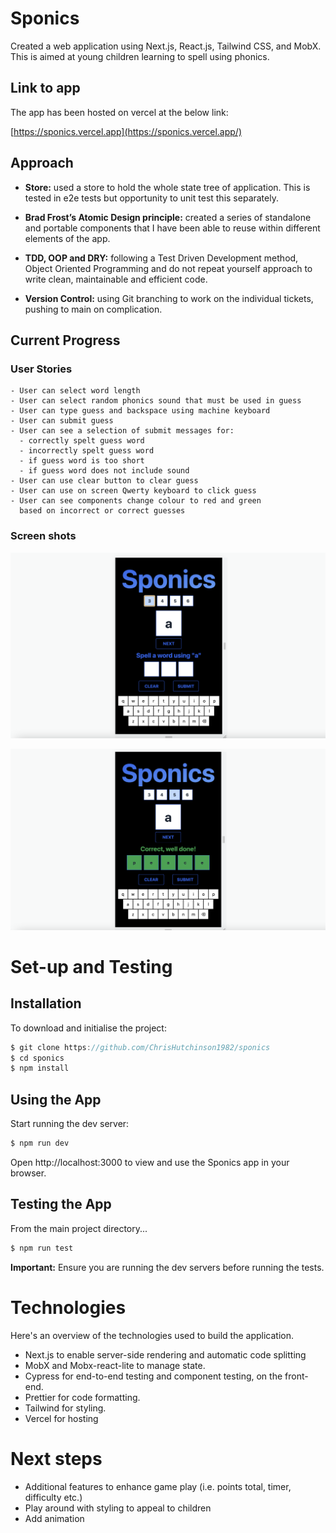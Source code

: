 # Sponics

Created a web application using Next.js, React.js, Tailwind CSS, and MobX. This is aimed at young children learning to spell using phonics.

## Link to app

The app has been hosted on vercel at the below link:

[https://sponics.vercel.app](https://sponics.vercel.app/)

## Approach

- **Store:** used a store to hold the whole state tree of application. This is tested in e2e tests but opportunity to unit test this separately.

- **Brad Frost’s Atomic Design principle:** created a series of standalone and portable components that I have been able to reuse within different elements of the app.

- **TDD, OOP and DRY:** following a Test Driven Development method, Object Oriented Programming and do not repeat yourself approach to write clean, maintainable and efficient code.

- **Version Control:** using Git branching to work on the individual tickets, pushing to main on complication.

## Current Progress

### User Stories

```
- User can select word length
- User can select random phonics sound that must be used in guess
- User can type guess and backspace using machine keyboard
- User can submit guess
- User can see a selection of submit messages for:
  - correctly spelt guess word
  - incorrectly spelt guess word
  - if guess word is too short
  - if guess word does not include sound
- User can use clear button to clear guess
- User can use on screen Qwerty keyboard to click guess
- User can see components change colour to red and green
  based on incorrect or correct guesses
```

### Screen shots

![Screen shot 2](docs/Screenshot2.png)

![Screen shot 1](docs/Screenshot1.png)

# Set-up and Testing

## Installation

To download and initialise the project:

```js
$ git clone https://github.com/ChrisHutchinson1982/sponics
$ cd sponics
$ npm install
```

## Using the App

Start running the dev server:

```js
$ npm run dev
```

Open http://localhost:3000 to view and use the Sponics app in your browser.

## Testing the App

From the main project directory...

```js
$ npm run test
```

**Important:** Ensure you are running the dev servers before running the tests.

# Technologies

Here's an overview of the technologies used to build the application.

- Next.js to enable server-side rendering and automatic code splitting
- MobX and Mobx-react-lite to manage state.
- Cypress for end-to-end testing and component testing, on the front-end.
- Prettier for code formatting.
- Tailwind for styling.
- Vercel for hosting

# Next steps

- Additional features to enhance game play (i.e. points total, timer, difficulty etc.)
- Play around with styling to appeal to children
- Add animation
